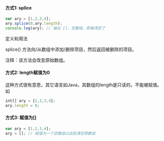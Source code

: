 #### 方式1: splice

```javascript
var ary = [1,2,3,4];
ary.splice(0,ary.length);
console.log(ary); // 输出 []，空数组，即被清空了
```

定义和用法

splice() 方法向/从数组中添加/删除项目，然后返回被删除的项目。

注释：该方法会改变原始数组。

#### 方式2: length赋值为0

这种方式很有意思，其它语言如Java，其数组的length是只读的，不能被赋值。如
```javascript
int[] ary = {1,2,3,4};
ary.length = 0;
```
#### 方式3: 赋值为[]
```javascript
var ary = [1,2,3,4];
ary = []; // 赋值为一个空数组以达到清空原数组
```
